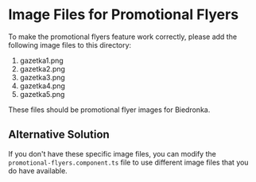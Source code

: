 # Image Files for Promotional Flyers

To make the promotional flyers feature work correctly, please add the following image files to this directory:

1. gazetka1.png
2. gazetka2.png
3. gazetka3.png
4. gazetka4.png
5. gazetka5.png

These files should be promotional flyer images for Biedronka.

## Alternative Solution

If you don't have these specific image files, you can modify the `promotional-flyers.component.ts` file to use different image files that you do have available.